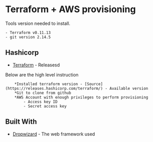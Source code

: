 # Terraform +  AWS provisioning

Tools version needed to install. 
```
- Terraform v0.11.13
- git version 2.14.5 
```
## Hashicorp 

* [Terraform](https://releases.hashicorp.com/terraform/) - Releasesd


Below are the high level instruction
```
	*Installed terraform version - [Source](https://releases.hashicorp.com/terraform/) - Available version
	*Git to clone from github
	*AWS Account with enough privileges to perform provisioning
		- Access key ID
		- Secret access key
```

## Built With

* [Dropwizard](http://www.dropwizard.io/1.0.2/docs/) - The web framework used

